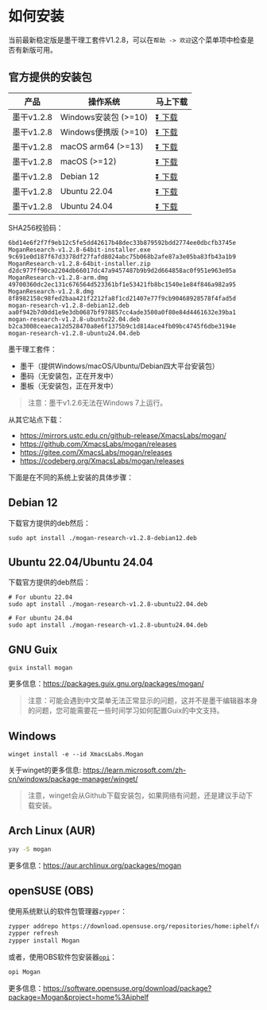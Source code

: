 # 如何安装
当前最新稳定版是墨干理工套件V1.2.8，可以在`帮助 -> 欢迎`这个菜单项中检查是否有新版可用。

## 官方提供的安装包
| 产品 | 操作系统 | 马上下载 |
|-----|-------|-----|
| 墨干v1.2.8 | Windows安装包 (>=10)| [⏬ 下载](https://mirrors.ustc.edu.cn/github-release/XmacsLabs/mogan/v1.2.8/MoganResearch-v1.2.8-64bit-installer.exe) |
| 墨干v1.2.8 | Windows便携版 (>=10)| [⏬ 下载](https://mirrors.ustc.edu.cn/github-release/XmacsLabs/mogan/v1.2.8/MoganResearch-v1.2.8-64bit-installer.zip) |
| 墨干v1.2.8 | macOS arm64 (>=13) | [⏬ 下载](https://mirrors.ustc.edu.cn/github-release/XmacsLabs/mogan/v1.2.8/MoganResearch-v1.2.8-arm.dmg) |
| 墨干v1.2.8 | macOS (>=12) | [⏬ 下载](https://mirrors.ustc.edu.cn/github-release/XmacsLabs/mogan/v1.2.8/MoganResearch-v1.2.8.dmg) |
| 墨干v1.2.8 | Debian 12 | [⏬ 下载](https://mirrors.ustc.edu.cn/github-release/XmacsLabs/mogan/v1.2.8/mogan-research-v1.2.8-debian12.deb) |
| 墨干v1.2.8 | Ubuntu 22.04 | [⏬ 下载](https://mirrors.ustc.edu.cn/github-release/XmacsLabs/mogan/v1.2.8/mogan-research-v1.2.8-ubuntu22.04.deb) |
| 墨干v1.2.8 | Ubuntu 24.04 | [⏬ 下载](https://mirrors.ustc.edu.cn/github-release/XmacsLabs/mogan/v1.2.8/mogan-research-v1.2.8-ubuntu24.04.deb) |

SHA256校验码：
```
6bd14e6f2f7f9eb12c5fe5dd42617b48dec33b879592bdd2774ee0dbcfb3745e  MoganResearch-v1.2.8-64bit-installer.exe
9c691e0d187f67d3378df27fafd8024abc75b068b2afe87a3e05ba83fb43a1b9  MoganResearch-v1.2.8-64bit-installer.zip
d2dc977ff90ca2204db66017dc47a9457487b9b9d2d664858ac0f951e963e05a  MoganResearch-v1.2.8-arm.dmg
49700360dc2ec131c676564d523361bf1e53421fb8bc1540e1e84f846a982a95  MoganResearch-v1.2.8.dmg
8f8982158c98fed2baa421f2212fa8f1cd21407e77f9cb90468928578f4fad5d  mogan-research-v1.2.8-debian12.deb
aa0f942b7d0dd1e9e3db0687bf978857cc4ade3500a0f80e84d4461632e39ba1  mogan-research-v1.2.8-ubuntu22.04.deb
b2ca3008ceaeca12d528470a8e6f1375b9c1d814ace4fb09bc4745f6dbe3194e  mogan-research-v1.2.8-ubuntu24.04.deb
```

墨干理工套件：
+ 墨干（提供Windows/macOS/Ubuntu/Debian四大平台安装包）
+ 墨码（无安装包，正在开发中）
+ 墨板（无安装包，正在开发中）

> 注意：墨干v1.2.6无法在Windows 7上运行。

从其它站点下载：
+ https://mirrors.ustc.edu.cn/github-release/XmacsLabs/mogan/
+ https://github.com/XmacsLabs/mogan/releases
+ https://gitee.com/XmacsLabs/mogan/releases
+ https://codeberg.org/XmacsLabs/mogan/releases

下面是在不同的系统上安装的具体步骤：

## Debian 12
下载官方提供的deb然后：
```
sudo apt install ./mogan-research-v1.2.8-debian12.deb
```

## Ubuntu 22.04/Ubuntu 24.04
下载官方提供的deb然后：
```
# For ubuntu 22.04
sudo apt install ./mogan-research-v1.2.8-ubuntu22.04.deb

# For ubuntu 24.04
sudo apt install ./mogan-research-v1.2.8-ubuntu24.04.deb
```

## GNU Guix
```
guix install mogan
```
更多信息：https://packages.guix.gnu.org/packages/mogan/

> 注意：可能会遇到中文菜单无法正常显示的问题，这并不是墨干编辑器本身的问题，您可能需要花一些时间学习如何配置Guix的中文支持。

## Windows
```
winget install -e --id XmacsLabs.Mogan
```
关于winget的更多信息: https://learn.microsoft.com/zh-cn/windows/package-manager/winget/

> 注意，winget会从Github下载安装包，如果网络有问题，还是建议手动下载安装。

## Arch Linux (AUR)
```bash
yay -S mogan
```
更多信息：https://aur.archlinux.org/packages/mogan

## openSUSE (OBS)

使用系统默认的软件包管理器`zypper`：

```bash
zypper addrepo https://download.opensuse.org/repositories/home:iphelf/openSUSE_Tumbleweed/home:iphelf.repo
zypper refresh
zypper install Mogan
```

或者，使用OBS软件包安装器[`opi`](https://software.opensuse.org/package/opi)：

```bash
opi Mogan
```

更多信息：https://software.opensuse.org/download/package?package=Mogan&project=home%3Aiphelf
